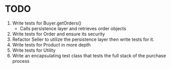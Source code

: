 # TODO

1. Write tests for Buyer.getOrders()
	- Calls persistence layer and retrieves order objects
2. Write tests for Order and ensure its security
3. Refactor Seller to utilize the persistence layer then write tests for it.
4. Write tests for Product in more depth
5. Write tests for Utility
6. Write an encapsulating test class that tests the full stack of the purchase process
